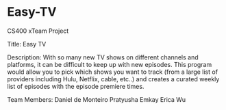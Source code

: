 # Easy-TV
CS400 xTeam Project

Title: Easy TV

Description: With so many new TV shows on different channels and platforms, it can be difficult to keep up with new episodes. This program would allow you to pick which shows you want to track (from a large list of providers including Hulu, Netflix, cable, etc..) and creates a curated weekly list of episodes with the episode premiere times. 

Team Members:
Daniel de Monteiro
Pratyusha Emkay
Erica Wu

